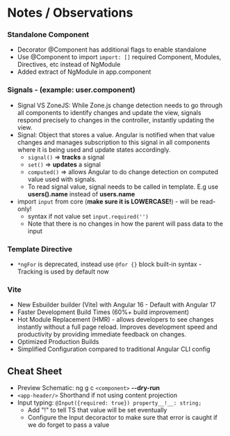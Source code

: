 # Notes / Observations

### Standalone Component
* Decorator @Component has additional flags to enable standalone
* Use @Component to import `import: []` required Component, Modules, Directives, etc instead of NgModule
* Added extract of NgModule in app.component

### Signals - (example: user.component)
* Signal VS ZoneJS: While Zone.js change detection needs to go through all components to identify changes and update the view, signals respond precisely to changes in the controller, instantly updating the view.
* Signal: Object that stores a value. Angular is notified when that value changes and manages subscription to this signal in all components where it is being used and update states accordingly.
    * `signal()` => __tracks__ a signal 
    * `set()` => __updates__ a signal
    * `computed()` => allows Angular to do change detection on computed value used with signals. 
    * To read signal value, signal needs to be called in template. E.g use __users().name__ instead of __users.name__
* import `input` from core (__make sure it is LOWERCASE!__) - will be read-only!
    * syntax if not value set `input.required('')` 
    * Note that there is no changes in how the parent will pass data to the input

### Template Directive
* `*ngFor` is deprecated, instead use `@for {}` block built-in syntax - Tracking is used by default now

### Vite
* New Esbuilder builder (Vite) with Angular 16 - Default with Angular 17
* Faster Development Build Times (60%+ build improvement)
* Hot Module Replacement (HMR) - allows developers to see changes instantly without a full page reload. Improves development speed and productivity by providing immediate feedback on changes.
* Optimized Production Builds
* Simplified Configuration compared to traditional Angular CLI config

## Cheat Sheet
* Preview Schematic: ng g c `<component>` __--dry-run__
* `<app-header/>` Shorthand if not using content projection
* Input typing: `@Input({required: true}) property__!__: string;` 
    * Add "!" to tell TS that value will be set eventually
    * Configure the Input decoractor to make sure that error is caught if we do forget to pass a value